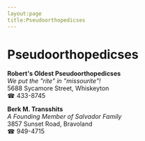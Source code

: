 ```yaml
---
layout:page
title:Pseudoorthopedicses
---
```

# Pseudoorthopedicses

**Robert's Oldest Pseudoorthopedicses**  
_We put the "rite" in "missourite"!_  
5688 Sycamore Street, Whiskeyton  
☎ 433-8745



**Berk M. Transshits**  
_A Founding Member of Salvador Family_  
3857 Sunset Road, Bravoland  
☎ 949-4715



